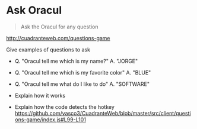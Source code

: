 # Ask Oracul

> Ask the Oracul for any question

http://cuadranteweb.com/questions-game

Give examples of questions to ask
- Q. "Oracul tell me which is my name?" A. "JORGE"
- Q. "Oracul tell me which is my favorite color" A. "BLUE"
- Q. "Oracul tell me what do I like to do" A. "SOFTWARE"


- Explain how it works
- Explain how the code detects the hotkey 
https://github.com/vasco3/CuadranteWeb/blob/master/src/client/questions-game/index.js#L99-L101